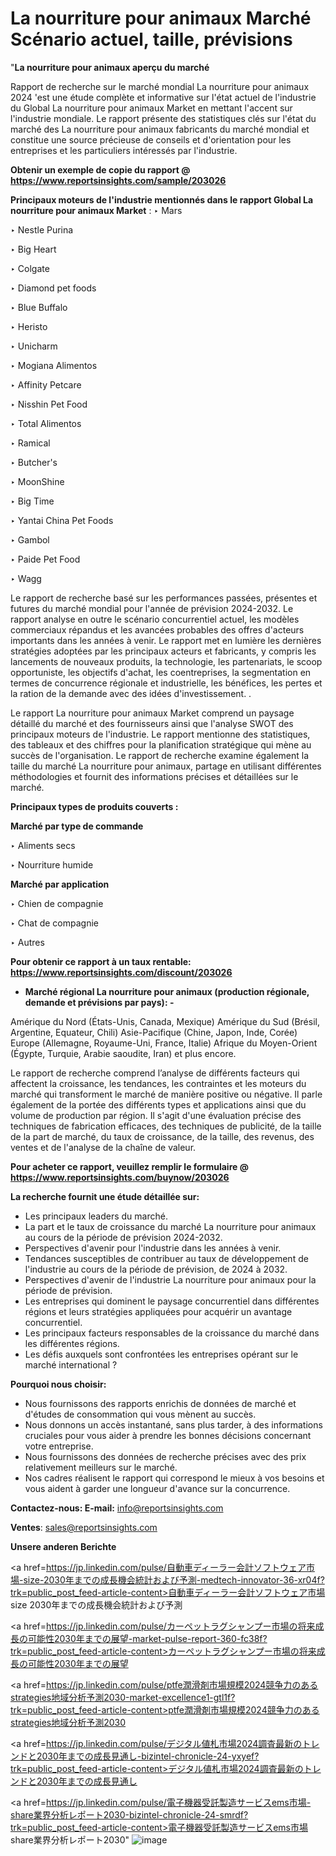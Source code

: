 # La nourriture pour animaux Marché Scénario actuel, taille, prévisions

"<strong>La nourriture pour animaux aperçu du marché</strong>

Rapport de recherche sur le marché mondial La nourriture pour animaux 2024 'est une étude complète et informative sur l'état actuel de l'industrie du Global La nourriture pour animaux Market en mettant l'accent sur l'industrie mondiale. Le rapport présente des statistiques clés sur l'état du marché des La nourriture pour animaux fabricants du marché mondial et constitue une source précieuse de conseils et d'orientation pour les entreprises et les particuliers intéressés par l'industrie.

<strong>Obtenir un exemple de copie du rapport @ <a href=https://www.reportsinsights.com/sample/203026>https://www.reportsinsights.com/sample/203026</a></strong>

<strong>Principaux moteurs de l'industrie mentionnés dans le rapport Global La nourriture pour animaux Market</strong> :
‣ Mars

‣ Nestle Purina

‣ Big Heart

‣ Colgate

‣ Diamond pet foods

‣ Blue Buffalo

‣ Heristo

‣ Unicharm

‣ Mogiana Alimentos

‣ Affinity Petcare

‣ Nisshin Pet Food

‣ Total Alimentos

‣ Ramical

‣ Butcher's

‣ MoonShine

‣ Big Time

‣ Yantai China Pet Foods

‣ Gambol

‣ Paide Pet Food

‣ Wagg

Le rapport de recherche basé sur les performances passées, présentes et futures du marché mondial pour l'année de prévision 2024-2032. Le rapport analyse en outre le scénario concurrentiel actuel, les modèles commerciaux répandus et les avancées probables des offres d'acteurs importants dans les années à venir. Le rapport met en lumière les dernières stratégies adoptées par les principaux acteurs et fabricants, y compris les lancements de nouveaux produits, la technologie, les partenariats, le scoop opportuniste, les objectifs d'achat, les coentreprises, la segmentation en termes de concurrence régionale et industrielle, les bénéfices, les pertes et la ration de la demande avec des idées d'investissement. .

Le rapport La nourriture pour animaux Market comprend un paysage détaillé du marché et des fournisseurs ainsi que l'analyse SWOT des principaux moteurs de l'industrie. Le rapport mentionne des statistiques, des tableaux et des chiffres pour la planification stratégique qui mène au succès de l'organisation. Le rapport de recherche examine également la taille du marché La nourriture pour animaux, partage en utilisant différentes méthodologies et fournit des informations précises et détaillées sur le marché.

<strong>Principaux types de produits couverts :</strong>

<strong>Marché par type de commande</strong>

‣ Aliments secs

‣ Nourriture humide

<strong>Marché par application</strong>

‣ Chien de compagnie

‣ Chat de compagnie

‣ Autres

<strong>Pour obtenir ce rapport à un taux rentable: <a href=https://www.reportsinsights.com/discount/203026>https://www.reportsinsights.com/discount/203026</a></strong>
<ul>
  <li><strong>Marché régional La nourriture pour animaux (production régionale, demande et prévisions par pays): -</strong></li>
</ul>
Amérique du Nord (États-Unis, Canada, Mexique)
Amérique du Sud (Brésil, Argentine, Equateur, Chili)
Asie-Pacifique (Chine, Japon, Inde, Corée)
Europe (Allemagne, Royaume-Uni, France, Italie)
Afrique du Moyen-Orient (Égypte, Turquie, Arabie saoudite, Iran) et plus encore.

Le rapport de recherche comprend l’analyse de différents facteurs qui affectent la croissance, les tendances, les contraintes et les moteurs du marché qui transforment le marché de manière positive ou négative. Il parle également de la portée des différents types et applications ainsi que du volume de production par région. Il s'agit d'une évaluation précise des techniques de fabrication efficaces, des techniques de publicité, de la taille de la part de marché, du taux de croissance, de la taille, des revenus, des ventes et de l'analyse de la chaîne de valeur.

<strong>Pour acheter ce rapport, veuillez remplir le formulaire @   <a href=https://www.reportsinsights.com/buynow/203026>https://www.reportsinsights.com/buynow/203026</a></strong>

<strong>La recherche fournit une étude détaillée sur:</strong>
<ul>
  <li>Les principaux leaders du marché.</li>
  <li>La part et le taux de croissance du marché La nourriture pour animaux au cours de la période de prévision 2024-2032.</li>
  <li>Perspectives d'avenir pour l'industrie dans les années à venir.</li>
  <li>Tendances susceptibles de contribuer au taux de développement de l'industrie au cours de la période de prévision, de 2024 à 2032.</li>
  <li>Perspectives d'avenir de l'industrie La nourriture pour animaux pour la période de prévision.</li>
  <li>Les entreprises qui dominent le paysage concurrentiel dans différentes régions et leurs stratégies appliquées pour acquérir un avantage concurrentiel.</li>
  <li>Les principaux facteurs responsables de la croissance du marché dans les différentes régions.</li>
  <li>Les défis auxquels sont confrontées les entreprises opérant sur le marché international ?</li>
</ul>
<strong>Pourquoi nous choisir:</strong>
<ul>
  <li>Nous fournissons des rapports enrichis de données de marché et d'études de consommation qui vous mènent au succès.</li>
  <li>Nous donnons un accès instantané, sans plus tarder, à des informations cruciales pour vous aider à prendre les bonnes décisions concernant votre entreprise.</li>
  <li>Nous fournissons des données de recherche précises avec des prix relativement meilleurs sur le marché.</li>
  <li>Nos cadres réalisent le rapport qui correspond le mieux à vos besoins et vous aident à garder une longueur d'avance sur la concurrence.</li>
</ul>
<strong>Contactez-nous:
</strong><strong>E-mail:</strong> <a href=mailto:info@reportsinsights.com>info@reportsinsights.com</a>

<strong>Ventes</strong>: <a href=mailto:sales@reportsinsights.com>sales@reportsinsights.com</a>

<strong>Unsere anderen Berichte</strong>

<a href=https://jp.linkedin.com/pulse/自動車ディーラー会計ソフトウェア市場-size-2030年までの成長機会統計および予測-medtech-innovator-36-xr04f?trk=public_post_feed-article-content>自動車ディーラー会計ソフトウェア市場 size 2030年までの成長機会統計および予測</a>

<a href=https://jp.linkedin.com/pulse/カーペットラグシャンプー市場の将来成長の可能性2030年までの展望-market-pulse-report-360-fc38f?trk=public_post_feed-article-content>カーペットラグシャンプー市場の将来成長の可能性2030年までの展望</a>

<a href=https://jp.linkedin.com/pulse/ptfe潤滑剤市場規模2024競争力のあるstrategies地域分析予測2030-market-excellence1-gtl1f?trk=public_post_feed-article-content>ptfe潤滑剤市場規模2024競争力のあるstrategies地域分析予測2030</a>

<a href=https://jp.linkedin.com/pulse/デジタル値札市場2024調査最新のトレンドと2030年までの成長見通し-bizintel-chronicle-24-yxyef?trk=public_post_feed-article-content>デジタル値札市場2024調査最新のトレンドと2030年までの成長見通し</a>

<a href=https://jp.linkedin.com/pulse/電子機器受託製造サービスems市場-share業界分析レポート2030-bizintel-chronicle-24-smrdf?trk=public_post_feed-article-content>電子機器受託製造サービスems市場 share業界分析レポート2030</a>"
![image](https://github.com/daminid12/RImarketreport/assets/158430485/6c89789b-ec20-4816-8900-6487b0bc40c3)
